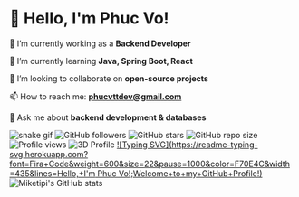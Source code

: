 # 👋 Hello, I'm Phuc Vo!
🔭 I’m currently working as a **Backend Developer**

🌱 I’m currently learning **Java, Spring Boot, React**  

👯 I’m looking to collaborate on **open-source projects**  

📫 How to reach me: **[phucvttdev@gmail.com](mailto:phucvttdev@gmail.com)**  

💬 Ask me about **backend development & databases**  

![snake gif](https://github.com/miketipi/miketipi/blob/output/github-contribution-grid-snake.svg)
![GitHub followers](https://img.shields.io/github/followers/miketipi?style=social)
![GitHub stars](https://img.shields.io/github/stars/miketipi?style=social)
![GitHub repo size](https://img.shields.io/github/repo-size/miketipi)
![Profile views](https://komarev.com/ghpvc/?username=miketipi&color=blue)
![3D Profile](https://github.com/miketipi/miketipi/blob/main/profile-3d-contrib/profile-night-green.svg)
[![Typing SVG](https://readme-typing-svg.herokuapp.com?font=Fira+Code&weight=600&size=22&pause=1000&color=F70E4C&width=435&lines=Hello,+I'm Phuc Vo!;Welcome+to+my+GitHub+Profile!)](https://git.io/typing-svg)
![Miketipi's GitHub stats](https://github-readme-stats.vercel.app/api?username=miketipi)
